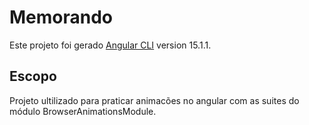 # Memorando

Este projeto foi gerado [Angular CLI](https://github.com/angular/angular-cli) version 15.1.1.

## Escopo
Projeto ultilizado para praticar animacões no angular com as suites do módulo BrowserAnimationsModule.

